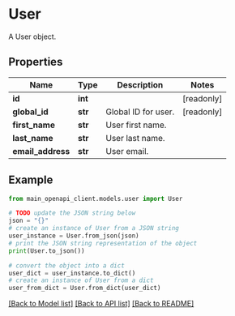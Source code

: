 # User

A User object.

## Properties

Name | Type | Description | Notes
------------ | ------------- | ------------- | -------------
**id** | **int** |  | [readonly] 
**global_id** | **str** | Global ID for user. | [readonly] 
**first_name** | **str** | User first name. | 
**last_name** | **str** | User last name. | 
**email_address** | **str** | User email. | 

## Example

```python
from main_openapi_client.models.user import User

# TODO update the JSON string below
json = "{}"
# create an instance of User from a JSON string
user_instance = User.from_json(json)
# print the JSON string representation of the object
print(User.to_json())

# convert the object into a dict
user_dict = user_instance.to_dict()
# create an instance of User from a dict
user_from_dict = User.from_dict(user_dict)
```
[[Back to Model list]](../README.md#documentation-for-models) [[Back to API list]](../README.md#documentation-for-api-endpoints) [[Back to README]](../README.md)


